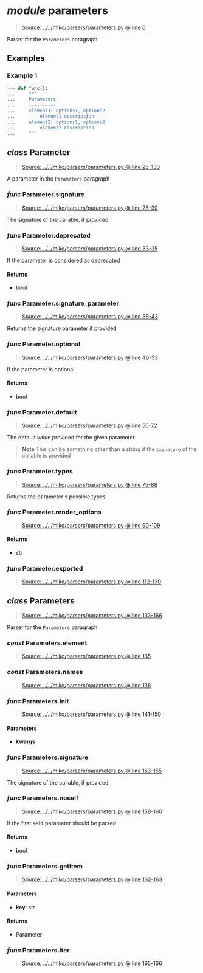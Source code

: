 # *module* **parameters**

> [Source: ../../miko/parsers/parameters.py @ line 0](../../miko/parsers/parameters.py#L0)

Parser for the `Parameters` paragraph

## Examples

### Example 1

```python
>>> def func():
...     """
...     Parameters
...     ----------
...     element1: options1, options2
...         element1 description
...     element2: options1, options2
...         element2 description
...     """
```

## *class* **Parameter**

> [Source: ../../miko/parsers/parameters.py @ line 25-130](../../miko/parsers/parameters.py#L25-L130)

A parameter in the `Parameters` paragraph

### *func* Parameter.**signature**

> [Source: ../../miko/parsers/parameters.py @ line 28-30](../../miko/parsers/parameters.py#L28-L30)

The signature of the callable, if provided

### *func* Parameter.**deprecated**

> [Source: ../../miko/parsers/parameters.py @ line 33-35](../../miko/parsers/parameters.py#L33-L35)

If the parameter is considered as deprecated

#### Returns

- bool

### *func* Parameter.**signature_parameter**

> [Source: ../../miko/parsers/parameters.py @ line 38-43](../../miko/parsers/parameters.py#L38-L43)

Returns the signature parameter if provided

### *func* Parameter.**optional**

> [Source: ../../miko/parsers/parameters.py @ line 46-53](../../miko/parsers/parameters.py#L46-L53)

If the parameter is optional

#### Returns

- bool

### *func* Parameter.**default**

> [Source: ../../miko/parsers/parameters.py @ line 56-72](../../miko/parsers/parameters.py#L56-L72)

The default value provided for the given parameter

> **Note**
> This can be something other than a string if the `signature` of the callable is provided

### *func* Parameter.**types**

> [Source: ../../miko/parsers/parameters.py @ line 75-88](../../miko/parsers/parameters.py#L75-L88)

Returns the parameter's possible types

### *func* Parameter.**render_options**

> [Source: ../../miko/parsers/parameters.py @ line 90-109](../../miko/parsers/parameters.py#L90-L109)

#### Returns

- str

### *func* Parameter.**exported**

> [Source: ../../miko/parsers/parameters.py @ line 112-130](../../miko/parsers/parameters.py#L112-L130)

## *class* **Parameters**

> [Source: ../../miko/parsers/parameters.py @ line 133-166](../../miko/parsers/parameters.py#L133-L166)

Parser for the `Parameters` paragraph

### *const* Parameters.**element**

> [Source: ../../miko/parsers/parameters.py @ line 135](../../miko/parsers/parameters.py#L135)

### *const* Parameters.**names**

> [Source: ../../miko/parsers/parameters.py @ line 138](../../miko/parsers/parameters.py#L138)

### *func* Parameters.**__init__**

> [Source: ../../miko/parsers/parameters.py @ line 141-150](../../miko/parsers/parameters.py#L141-L150)

#### Parameters

- **kwargs**


### *func* Parameters.**signature**

> [Source: ../../miko/parsers/parameters.py @ line 153-155](../../miko/parsers/parameters.py#L153-L155)

The signature of the callable, if provided

### *func* Parameters.**noself**

> [Source: ../../miko/parsers/parameters.py @ line 158-160](../../miko/parsers/parameters.py#L158-L160)

If the first `self` parameter should be parsed

#### Returns

- bool

### *func* Parameters.**__getitem__**

> [Source: ../../miko/parsers/parameters.py @ line 162-163](../../miko/parsers/parameters.py#L162-L163)

#### Parameters

- **key**: str


#### Returns

- Parameter

### *func* Parameters.**__iter__**

> [Source: ../../miko/parsers/parameters.py @ line 165-166](../../miko/parsers/parameters.py#L165-L166)
